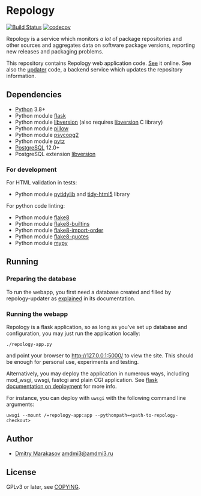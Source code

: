 # Repology

[![Build Status](https://travis-ci.org/repology/repology-webapp.svg?branch=master)](https://travis-ci.org/repology/repology-webapp)
[![codecov](https://codecov.io/gh/repology/repology-webapp/branch/master/graph/badge.svg)](https://codecov.io/gh/repology/repology-webapp)

Repology is a service which monitors *a lot* of package repositories
and other sources and aggregates data on software package versions,
reporting new releases and packaging problems.

This repository contains Repology web application code. [See](https://repology.org/) it online.
See also the [updater](https://github.com/repology/repology-updater) code, a backend service
which updates the repository information.

## Dependencies

- [Python](https://www.python.org/) 3.8+
- Python module [flask](http://flask.pocoo.org/)
- Python module [libversion](https://pypi.python.org/pypi/libversion) (also requires [libversion](https://github.com/repology/libversion) C library)
- Python module [pillow](https://pypi.python.org/pypi/Pillow)
- Python module [psycopg2](http://initd.org/psycopg/)
- Python module [pytz](https://pypi.python.org/pypi/pytz)
- [PostgreSQL](https://www.postgresql.org/) 12.0+
- PostgreSQL extension [libversion](https://github.com/repology/postgresql-libversion)

### For development

For HTML validation in tests:
- Python module [pytidylib](https://pypi.python.org/pypi/pytidylib) and [tidy-html5](http://www.html-tidy.org/) library

For python code linting:
- Python module [flake8](https://pypi.python.org/pypi/flake8)
- Python module [flake8-builtins](https://pypi.python.org/pypi/flake8-builtins)
- Python module [flake8-import-order](https://pypi.python.org/pypi/flake8-import-order)
- Python module [flake8-quotes](https://pypi.python.org/pypi/flake8-quotes)
- Python module [mypy](http://mypy-lang.org/)

## Running

### Preparing the database

To run the webapp, you first need a database created and filled
by repology-updater as [explained](https://github.com/repology/repology-updater#running)
in its documentation.

### Running the webapp

Repology is a flask application, so as long as you've set up
database and configuration, you may just run the application
locally:

```
./repology-app.py
```

and point your browser to http://127.0.0.1:5000/ to view the
site. This should be enough for personal use, experiments and
testing.

Alternatively, you may deploy the application in numerous ways,
including mod_wsgi, uwsgi, fastcgi and plain CGI application. See
[flask documentation on deployment](http://flask.pocoo.org/docs/deploying/)
for more info.

For instance, you can deploy with `uwsgi` with the following command
line arguments:

```
uwsgi --mount /=repology-app:app --pythonpath=<path-to-repology-checkout>
```

## Author

* [Dmitry Marakasov](https://github.com/AMDmi3) <amdmi3@amdmi3.ru>

## License

GPLv3 or later, see [COPYING](COPYING).
